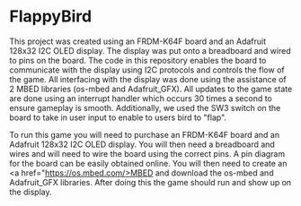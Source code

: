 # FlappyBird
This project was created using an FRDM-K64F board and an Adafruit 128x32 I2C OLED display. The display was put onto a breadboard and wired to pins on the board. The code in this repository enables the board to communicate with the display using I2C protocols and controls the flow of the game. All interfacing with the display was done using the assistance of 2 MBED libraries (os-mbed and Adafruit_GFX). All updates to the game state are done using an interrupt handler which occurs 30 times a second to ensure gameplay is smooth. Additionally, we used the SW3 switch on the board to take in user input to enable to users bird to "flap".

To run this game you will need to purchase an FRDM-K64F board and an Adafruit 128x32 I2C OLED display. You will then need a breadboard and wires and will need to wire the board using the correct pins. A pin diagram for the board can be easily obtained online. You will then need to create an <a href="https://os.mbed.com/>MBED</a> and download the os-mbed and Adafruit_GFX libraries. After doing this the game should run and show up on the display.

